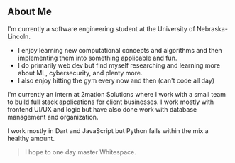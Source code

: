 ## About Me
I'm currently a software engineering student at the University of Nebraska-Lincoln. 
- I enjoy learning new computational concepts and algorithms and then implementing them into something applicable and fun.
- I do primarily web dev but find myself researching and learning more about ML, cybersecurity, and plenty more.
- I also enjoy hitting the gym every now and then (can't code all day)

I'm currently an intern at 2mation Solutions where I work with a small team to build full stack applications for client businesses. I work mostly with frontend UI/UX and logic but have also done work with database management and organization.

I work mostly in Dart and JavaScript but Python falls within the mix a healthy amount. 
> I hope to one day master Whitespace.
